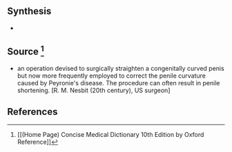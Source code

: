 ## Synthesis
- 
## Source [^1]
- an operation devised to surgically straighten a congenitally curved penis but now more frequently employed to correct the penile curvature caused by Peyronie's disease. The procedure can often result in penile shortening. \[R. M. Nesbit (20th century), US surgeon]
## References

[^1]: [[(Home Page) Concise Medical Dictionary 10th Edition by Oxford Reference]]